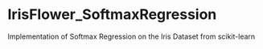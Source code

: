 # IrisFlower_SoftmaxRegression
Implementation of Softmax Regression on the Iris Dataset from scikit-learn
